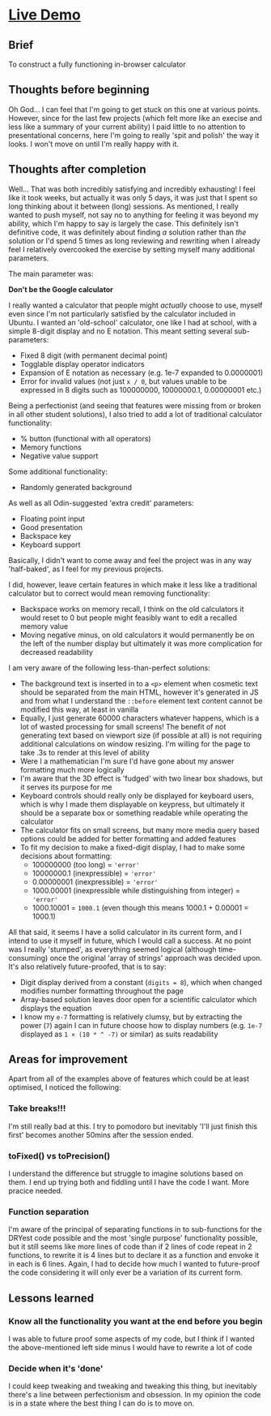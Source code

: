 # [Live Demo](https://daoudmerchant.github.io/calculator/)

## Brief

To construct a fully functioning in-browser calculator

## Thoughts before beginning

Oh God... I can feel that I'm going to get stuck on this one at various points. However, since for the last few projects (which felt more like an execise and less like a summary of your current ability) I paid little to no attention to presentational concerns, here I'm going to really 'spit and polish' the way it looks. I won't move on until I'm really happy with it.

## Thoughts after completion

Well... That was both incredibly satisfying and incredibly exhausting! I feel like it took weeks, but actually it was only 5 days, it was just that I spent so long thinking about it between (long) sessions. As mentioned, I really wanted to push myself, not say no to anything for feeling it was beyond my ability, which I'm happy to say is largely the case. This definitely isn't definitive code, it was definitely about finding _a_ solution rather than _the_ solution or I'd spend 5 times as long reviewing and rewriting when I already feel I relatively overcooked the exercise by setting myself many additional parameters.

The main parameter was:

**Don't be the Google calculator**

I really wanted a calculator that people might _actually_ choose to use, myself even since I'm not particularly satisfied by the calculator included in Ubuntu. I wanted an 'old-school' calculator, one like I had at school, with a simple 8-digit display and no E notation. This meant setting several sub-parameters:

- Fixed 8 digit (with permanent decimal point)
- Togglable display operator indicators
- Expansion of E notation as necessary (e.g. 1e-7 expanded to 0.0000001)
- Error for invalid values (not just `x / 0`, but values unable to be expressed in 8 digits such as 100000000, 10000000.1, 0.00000001 etc.)

Being a perfectionist (and seeing that features were missing from or broken in all other student solutions), I also tried to add a lot of traditional calculator functionality:

- % button (functional with all operators)
- Memory functions
- Negative value support

Some additional functionality:

- Randomly generated background

As well as all Odin-suggested 'extra credit' parameters:

- Floating point input
- Good presentation
- Backspace key
- Keyboard support

Basically, I didn't want to come away and feel the project was in any way 'half-baked', as I feel for my previous projects.

I did, however, leave certain features in which make it less like a traditional calculator but to correct would mean removing functionality:

- Backspace works on memory recall, I think on the old calculators it would reset to 0 but people might feasibly want to edit a recalled memory value
- Moving negative minus, on old calculators it would permanently be on the left of the number display but ultimately it was more complication for decreased readability

I am very aware of the following less-than-perfect solutions:

- The background text is inserted in to a `<p>` element when cosmetic text should be separated from the main HTML, however it's generated in JS and from what I understand the `::before` element text content cannot be modified this way, at least in vanilla
- Equally, I just generate 60000 characters whatever happens, which is a lot of wasted processing for small screens! The benefit of not generating text based on viewport size (if possible at all) is not requiring additional calculations on window resizing. I'm willing for the page to take .3s to render at this level of ability
- Were I a mathematician I'm sure I'd have gone about my answer formatting much more logically
- I'm aware that the 3D effect is 'fudged' with two linear box shadows, but it serves its purpose for me
- Keyboard controls should really only be displayed for keyboard users, which is why I made them displayable on keypress, but ultimately it should be a separate box or something readable while operating the calculator
- The calculator fits on small screens, but many more media query based options could be added for better formatting and added features
- To fit my decision to make a fixed-digit display, I had to make some decisions about formatting:
  - 100000000 (too long) = `'error'`
  - 10000000.1 (inexpressible) = `'error'`
  - 0.00000001 (inexpressible) = `'error'`
  - 1000.00001 (inexpressible while distinguishing from integer) = `'error'`
  - 1000.10001 = `1000.1` (even though this means 1000.1 + 0.00001 = 1000.1)

All that said, it seems I have a solid calculator in its current form, and I intend to use it myself in future, which I would call a success. At no point was I really 'stumped', as everything seemed logical (although time-consuming) once the original 'array of strings' approach was decided upon. It's also relatively future-proofed, that is to say:

- Digit display derived from a constant (`digits = 8`), which when changed modifies number formatting throughout the page
- Array-based solution leaves door open for a scientific calculator which displays the equation
- I know my `e-7` formatting is relatively clumsy, but by extracting the power (`7`) again I can in future choose how to display numbers (e.g. `1e-7` displayed as `1 × (10 * ^ -7)` or similar) as suits readability

## Areas for improvement

Apart from all of the examples above of features which could be at least optimised, I noticed the following:

### Take breaks!!!

I'm still really bad at this. I try to pomodoro but inevitably 'I'll just finish this first' becomes another 50mins after the session ended.

### toFixed() vs toPrecision()

I understand the difference but struggle to imagine solutions based on them. I end up trying both and fiddling until I have the code I want. More pracice needed.

### Function separation

I'm aware of the principal of separating functions in to sub-functions for the DRYest code possible and the most 'single purpose' functionality possible, but it still seems like more lines of code than if 2 lines of code repeat in 2 functions, to rewrite it is 4 lines but to declare it as a function and envoke it in each is 6 lines. Again, I had to decide how much I wanted to future-proof the code considering it will only ever be a variation of its current form.

## Lessons learned

### Know all the functionality you want at the end before you begin

I was able to future proof some aspects of my code, but I think if I wanted the above-mentioned left side minus I would have to rewrite a lot of code

### Decide when it's 'done'

I could keep tweaking and tweaking and tweaking this thing, but inevitably there's a line between perfectionism and obsession. In my opinion the code is in a state where the best thing I can do is to move on.

